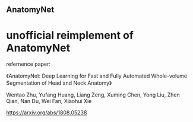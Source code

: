 ## AnatomyNet
# unofficial reimplement of AnatomyNet
refernence paper:</p>
《AnatomyNet: Deep Learning for Fast and Fully Automated Whole-volume Segmentation of Head and Neck Anatomy》</p>
Wentao Zhu, Yufang Huang, Liang Zeng, Xuming Chen, Yong Liu, Zhen Qian, Nan Du, Wei Fan, Xiaohui Xie</p>
https://arxiv.org/abs/1808.05238

